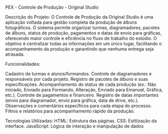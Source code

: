 PEX - Controle de Produção - Original Studio

Descrição do Projeto:
O Controle de Produção da Original Studio é uma aplicação voltada para gestão completa da produção de álbuns fotográficos. O sistema permite organizar turmas, diagramadores, pacotes de álbuns, status de produção, pagamentos e datas de envio para gráficas, oferecendo maior controle e eficiência no fluxo de trabalho do estúdio.
O objetivo é centralizar todas as informações em um único lugar, facilitando o acompanhamento da produção e garantindo que nenhuma entrega seja atrasada.

Funcionalidades:

Cadastro de turmas e alunos/formandos.
Controle de diagramadores e responsáveis por cada projeto.
Registro de pacotes de álbuns e suas especificações.
Acompanhamento do status de cada produção (ex.: Não iniciado, Enviado para Formando, Alteração, Enviado para Emanuel, Gráfica, etc.).
Controle de pagamentos e financeiro.
Registro de datas importantes (envio para diagramador, envio para gráfica, data de drive, etc.).
Observações e comentários específicos para cada etapa do processo.
Filtros e relatórios para acompanhamento rápido da produção.

Tecnologias Utilizadas:
HTML: Estrutura das páginas.
CSS: Estilização da interface.
JavaScript: Lógica de interação e manipulação de dados
